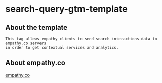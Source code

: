 # search-query-gtm-template

## About the template

	This tag allows empathy clients to send search interactions data to empathy.co servers 
	in order to get contextual services and analytics.

## About empathy.co
	
[empathy.co](https://www.empathy.co)
